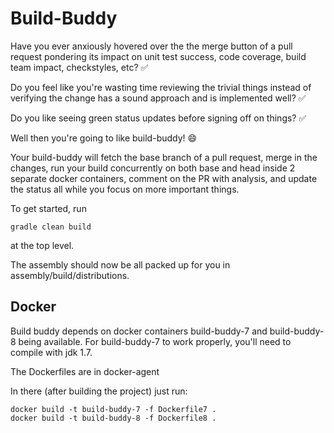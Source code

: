 Build-Buddy
===========
Have you ever anxiously hovered over the the merge button of a pull request pondering its impact on unit test success, code coverage, build team impact, checkstyles, etc? :white_check_mark:

Do you feel like you're wasting time reviewing the trivial things instead of verifying the change has a sound approach and is implemented well? :white_check_mark:

Do you like seeing green status updates before signing off on things? :white_check_mark:

Well then you're going to like build-buddy! :smile:

Your build-buddy will fetch the base branch of a pull request, merge in the changes, run your build concurrently on both base and head inside 2 separate docker containers, comment on the PR with analysis, and update the status all while you focus on more important things.

To get started, run

```
gradle clean build
```

at the top level.

The assembly should now be all packed up for you in assembly/build/distributions.

Docker
------
Build buddy depends on docker containers build-buddy-7 and build-buddy-8 being available.  For build-buddy-7 to work properly, you'll need to compile with jdk 1.7.

The Dockerfiles are in docker-agent

In there (after building the project) just run:

```
docker build -t build-buddy-7 -f Dockerfile7 .
docker build -t build-buddy-8 -f Dockerfile8 .
```
